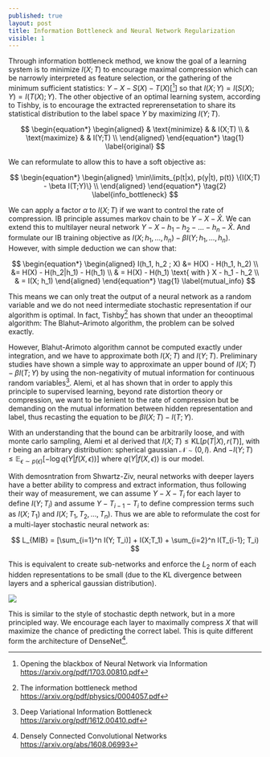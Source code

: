```yaml
---
published: true
layout: post
title: Information Bottleneck and Neural Network Regularization
visible: 1
---
```


Through information bottleneck method, we know the goal of a learning system is to minimize $I(X;T)$ to encourage maximal compression which can be narrowly interpreted as feature selection, or the gathering of the minimum sufficient statistics: $Y - X - S(X) - T(X)$[[^1]] so that $I(X; Y) = I(S(X); Y) = I(T(X); Y)$. The other objective of an optimal learning system, according to Tishby, is to encourage the extracted reprerensetation to share its statistical distribution to the label space $Y$ by maximizing $I(Y; T)$. 


$$
\begin{equation*}
\begin{aligned}
& \text{minimize}
& & I(X;T) \\
& \text{maximize}
& & I(Y;T) \\
\end{aligned}
\end{equation*}
\tag{1}
\label{original}
$$

We can reformulate to allow this to have a soft objective as:


$$
\begin{equation*}
\begin{aligned}
\min\limits_{p(t|x), p(y|t), p(t)}
\{I(X;T) - \beta I(T;Y)\}  \\
\end{aligned}
\end{equation*}
\tag{2}
\label{info_bottleneck}
$$

We can apply a factor $\alpha$ to $I(X;T)$ if we want to control the rate of compression. IB principle assumes markov chain to be $Y - X - \hat{X}$. We can extend this to multilayer neural network $Y - X - h_1 - h_2 - … - h_n - \hat{X}$. And formulate our IB training objective as $I(X; h_1, …, h_n) - \beta I(Y; h_1, …, h_n)$. However, with simple deduction we can show that:


$$
\begin{equation*}
\begin{aligned}
I(h_1, h_2 ; X) &= H(X) - H(h_1, h_2)  \\
 &= H(X) - H(h_2|h_1) - H(h_1) \\
 & = H(X) - H(h_1) \text{   with } X - h_1 - h_2 \\
 & =  I(X; h_1)
\end{aligned}
\end{equation*}
\tag{1}
\label{mutual_info}
$$


This means we can only treat the output of a neural network as a random variable and we do not need intermediate stochastic representation if our algorithm is optimal. In fact, Tishby[^2] has shown that under an theooptimal algorithm:  The Blahut–Arimoto algorithm, the problem can be solved exactly. 



However, Blahut-Arimoto algorithm cannot be computed exactly under integration, and we have to approximate both $I(X; T)$ and $I(Y; T)$. Preliminary studies have shown a simple way to approximate an upper bound of $I(X; T) - \beta I(T; Y)$ by using the non-negativity of mutual information for continuous random variables[^3]. Alemi, et al has shown that in order to apply this principle to supervised learning, beyond rate distortion theory or compression, we want to be lenient to the rate of compression but be demanding on the mutual information between hidden representation and label, thus recasting the equation to be $\beta I(X;T) - I(T; Y)$. 



With an understanding that the bound can be arbitrarily loose, and with monte carlo sampling, Alemi et al derived that $I(X;T) \leq \text{KL}[p(T|X), r(T)]$, with r being an arbitrary distribution: spherical gaussian $\mathcal{N} \sim (0, I)$. And $-I(Y;T) \leq \mathbb{E}_{\epsilon \sim p(\epsilon)}[-\log q(Y | f(X, \epsilon))]$ where $q(Y|f(X, \epsilon))$ is our model. 



With demosntration from Shwartz-Ziv, neural networks with deeper layers have a better ability to compress and extract information, thus following their way of measurement, we can assume $Y - X - T_i$ for each layer to define $I(Y; T_i)$  and assume $Y - T_{i-1} - T_{i}$ to define compression terms such as $I(X; T_1)$ and $I(X; T_1, T_2, …, T_n)$. Thus we are able to reformulate the cost for a multi-layer stochastic neural network as:


$$
L_{MIB} = [\sum_{i=1}^n I(Y; T_i)] + I(X;T_1) + \sum_{i=2}^n I(T_{i-1}; T_i)
$$


This is equivalent to create sub-networks and enforce the $L_2$ norm of each hidden representations to be small (due to the KL divergence between layers and a spherical gaussian distribution). 



![](http://anie.me/images/mutual_y_h.png)



This is similar to the style of stochastic depth network, but in a more principled way. We encourage each layer to maximally compress $X$ that will maximize the chance of predicting the correct label. This is quite different form the architecture of DenseNet[^4].



[^1]: Opening the blackbox of Neural Network via Information https://arxiv.org/pdf/1703.00810.pdf
[^2]: The information bottleneck method https://arxiv.org/pdf/physics/0004057.pdf
[^3]: Deep Variational Information Bottleneck https://arxiv.org/pdf/1612.00410.pdf
[^4]: Densely Connected Convolutional Networks https://arxiv.org/abs/1608.06993
